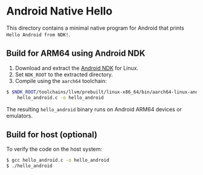 # Android Native Hello

This directory contains a minimal native program for Android that prints
`Hello Android from NDK!`.

## Build for ARM64 using Android NDK

1. Download and extract the [Android NDK](https://developer.android.com/ndk) for Linux.
2. Set `NDK_ROOT` to the extracted directory.
3. Compile using the `aarch64` toolchain:

```bash
$ $NDK_ROOT/toolchains/llvm/prebuilt/linux-x86_64/bin/aarch64-linux-android21-clang \
    hello_android.c -o hello_android
```

The resulting `hello_android` binary runs on Android ARM64 devices or emulators.

## Build for host (optional)

To verify the code on the host system:

```bash
$ gcc hello_android.c -o hello_android
$ ./hello_android
```

